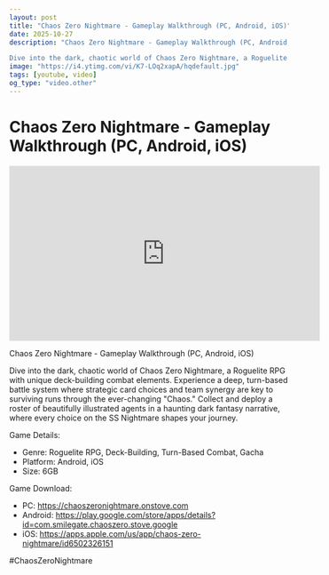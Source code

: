 ```yaml
---
layout: post
title: "Chaos Zero Nightmare - Gameplay Walkthrough (PC, Android, iOS)"
date: 2025-10-27
description: "Chaos Zero Nightmare - Gameplay Walkthrough (PC, Android, iOS)

Dive into the dark, chaotic world of Chaos Zero Nightmare, a Roguelite RPG with unique d..."
image: "https://i4.ytimg.com/vi/K7-LOq2xapA/hqdefault.jpg"
tags: [youtube, video]
og_type: "video.other"
---
```


<script type="application/ld+json">
{
  "@context": "http://schema.org",
  "@type": "VideoObject",
  "name": "Chaos Zero Nightmare - Gameplay Walkthrough (PC, Android, iOS)",
  "description": "Chaos Zero Nightmare - Gameplay Walkthrough (PC, Android, iOS)\n\nDive into the dark, chaotic world of Chaos Zero Nightmare, a Roguelite RPG with unique deck-building combat elements. Experience a deep, turn-based battle system where strategic card choices and team synergy are key to surviving runs through the ever-changing \\\"Chaos.\\\" Collect and deploy a roster of beautifully illustrated agents in a haunting dark fantasy narrative, where every choice on the SS Nightmare shapes your journey.\n\nGame Details:\n\n- Genre: Roguelite RPG, Deck-Building, Turn-Based Combat, Gacha\n- Platform: Android, iOS\n- Size: 6GB\n\nGame Download:\n\n- PC: https://chaoszeronightmare.onstove.com\n- Android: https://play.google.com/store/apps/details?id=com.smilegate.chaoszero.stove.google\n- iOS: https://apps.apple.com/us/app/chaos-zero-nightmare/id6502326151\n\n#ChaosZeroNightmare",
  "thumbnailUrl": "https://i4.ytimg.com/vi/K7-LOq2xapA/hqdefault.jpg",
  "uploadDate": "2025-10-27T03:20:46",
  "embedUrl": "https://www.youtube.com/embed/K7-LOq2xapA",
  "publisher": {
    "@type": "Person",
    "name": "Celo Zaga"
  },
  "mainEntityOfPage": {
    "@type": "WebPage",
    "@id": "https://celozaga.github.io/2025/10/27/chaos-zero-nightmare---gameplay-walkthrough-(pc,-android,-ios)-K7-LOq2xapA.html"
  },
  "duration": "PT0M0S"
}
</script>

<script type="application/ld+json">
{
  "@context": "http://schema.org",
  "@type": "BlogPosting",
  "headline": "Chaos Zero Nightmare - Gameplay Walkthrough (PC, Android, iOS)",
  "image": "https://i4.ytimg.com/vi/K7-LOq2xapA/hqdefault.jpg",
  "publisher": {
    "@type": "Person",
    "name": "Celo Zaga"
  },
  "url": "https://celozaga.github.io/2025/10/27/chaos-zero-nightmare---gameplay-walkthrough-(pc,-android,-ios)-K7-LOq2xapA.html",
  "datePublished": "2025-10-27T03:20:46",
  "dateCreated": "2025-10-27T03:20:46",
  "dateModified": "2025-10-27T03:20:46",
  "description": "Chaos Zero Nightmare - Gameplay Walkthrough (PC, Android, iOS)\n\nDive into the dark, chaotic world of Chaos Zero Nightmare, a Roguelite RPG with unique d...",
  "author": {
    "@type": "Person",
    "name": "Celo Zaga"
  },
  "mainEntityOfPage": {
    "@type": "WebPage",
    "@id": "https://celozaga.github.io/2025/10/27/chaos-zero-nightmare---gameplay-walkthrough-(pc,-android,-ios)-K7-LOq2xapA.html"
  }
}
</script>

<h1 class="youtube-post-title">Chaos Zero Nightmare - Gameplay Walkthrough (PC, Android, iOS)</h1>

<iframe width="560" height="315" src="https://www.youtube.com/embed/K7-LOq2xapA" class="youtube-post-embed" frameborder="0" allowfullscreen></iframe>

<p class="youtube-post-description">Chaos Zero Nightmare - Gameplay Walkthrough (PC, Android, iOS)

Dive into the dark, chaotic world of Chaos Zero Nightmare, a Roguelite RPG with unique deck-building combat elements. Experience a deep, turn-based battle system where strategic card choices and team synergy are key to surviving runs through the ever-changing "Chaos." Collect and deploy a roster of beautifully illustrated agents in a haunting dark fantasy narrative, where every choice on the SS Nightmare shapes your journey.

Game Details:

- Genre: Roguelite RPG, Deck-Building, Turn-Based Combat, Gacha
- Platform: Android, iOS
- Size: 6GB

Game Download:

- PC: https://chaoszeronightmare.onstove.com
- Android: https://play.google.com/store/apps/details?id=com.smilegate.chaoszero.stove.google
- iOS: https://apps.apple.com/us/app/chaos-zero-nightmare/id6502326151

#ChaosZeroNightmare</p>

